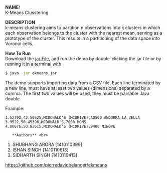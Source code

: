 
**NAME:** <br>
K-Means Clusstering

**DESCRIPTION** <br>
k-means clustering aims to partition n observations into k clusters in which each observation belongs to the cluster with the nearest mean, serving as a prototype of the cluster. This results in a partitioning of the data space into Voronoi cells.

**How To Run** <br>
Download the [jar File](https://github.com/shubhang-arora/K-means/blob/master/demo.jar), and run the demo by double-clicking the jar file or by running it in a terminal with

```bash
$ java -jar ekmeans.jar
```

The demo supports importing data from a CSV file. Each line terminated by a new line, must have at least two values (dimensions) separated by a comma. The first two values will be used, they must be parsable Java double.

Example:

```csv
1.52792,42.50525,MCDONALD'S (MCDRIVE),AD500 ANDORRA LA VELLA
3.9522,50.45396,MCDONALD'S,7000 MONS
4.00676,50.83615,MCDONALD'S (MCDRIVE),9400 NINOVE
```
       
       **Authors** <br>
1. SHUBHANG ARORA [1410110399] <br>
2. ISHAN SINGH    [1410110613] <br>
3. SIDHARTH SINGH [1410110413] <br>


https://github.com/pierredavidbelanger/ekmeans
